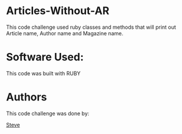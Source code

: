 # Articles-Without-AR

This code challenge used ruby classes and methods that will print out Article name, Author name and Magazine name.

# Software Used:
This code was built with RUBY

# Authors
This code challenge was done by:

[Steve](https://github.com/NoobStevie)
